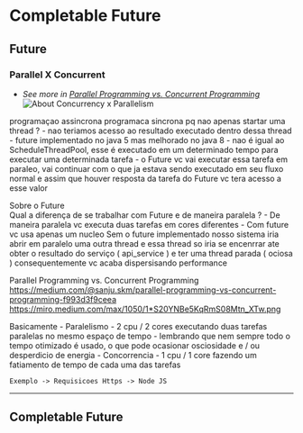 # Completable Future 

## Future

### Parallel X Concurrent 
- _See more in [Parallel Programming vs. Concurrent Programming](https://medium.com/@sanju.skm/parallel-programming-vs-concurrent-programming-f993d3f9ceea)_
![About Concurrency x Parallelism](https://miro.medium.com/max/1050/1*S20YNBe5KqRmS08Mtn_XTw.png)



programaçao assincrona 
programaca sincrona 
pq nao apenas startar uma thread ?
    - nao teriamos acesso ao resultado executado dentro dessa thread
    - future implementado no java 5 mas melhorado no java 8
    - nao é igual ao ScheduleThreadPool, esse é executado em um determinado tempo para executar uma determinada tarefa
    - o Future vc vai executar essa tarefa em paraleo, vai continuar com o que ja estava sendo executado em seu fluxo normal e assim que houver resposta da tarefa do Future vc tera acesso a esse valor


Sobre o Future  
    Qual a diferença de se trabalhar com Future e de maneira paralela ?
        - De maneira paralela vc executa duas tarefas em cores diferentes
        - Com future vc usa apenas um nucleo
    Sem o future implementado nosso sistema iria abrir em paralelo uma outra thread e essa thread so iria se encenrrar ate obter o resultado do serviço ( api_service ) e ter uma thread parada ( ociosa ) consequentemente vc acaba dispersisando performance

Parallel Programming vs. Concurrent Programming
https://medium.com/@sanju.skm/parallel-programming-vs-concurrent-programming-f993d3f9ceea
https://miro.medium.com/max/1050/1*S20YNBe5KqRmS08Mtn_XTw.png

Basicamente 
    - Paralelismo
        - 2 cpu / 2 cores executando duas tarefas paralelas no mesmo espaço de tempo
        - lembrando que nem sempre todo o tempo otimizado é usado, o que pode ocasionar osciosidade e / ou desperdicio de energia
    - Concorrencia
        - 1 cpu / 1 core fazendo um fatiamento de tempo de cada uma das tarefas

    Exemplo -> Requisicoes Https -> Node JS


---

## Completable Future
